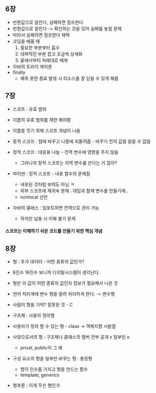 ## 6장
- 반환값으로 알린다, 실패하면 점프한다
- 반환값으로 알린다 -> 확인하는 것을 잊어 실패를 놓침 문제
- 따라서 실패하면 점프한다 채택
- 코딩을 배울 때
  1. 필요한 부분부터 흡수
  2. 대략적인 부분 잡고 조금씩 상세화
  3. 끝에서부터 차례대로 베껴
- 자바의 트라이 캐치문
- finally
  - 예측 못한 종료 발생 시 리소스를 잘 닫을 수 있게 해줌

## 7장
- 스코프 : 유효 범위
- 이름의 유효 범위를 제한 해야함
- 이름을 짓기 위해 스코프 개념이 나옴
- 동적 스코프 : 첨에 바꾸고 나중에 되돌려줌 - 바꾸기 전의 값을 읽을 수 없음
- 정적 스코프 : 대응표 나눔 - 전역 변수에 영향을 주지 않음
  - 그러니까 정적 스코프는 지역 변수를 쓴다는 거 잖아?

- 파이썬 : 정적 스코프 - 내포 함수의 문제점
  - 내포된 것처럼 보여도 아님 ㅋ
  - 외부 스코프에 재귀속 문제 : 대입과 함께 변수를 만들기에..
  - nonlocal 선언

- 자바의 클래스 : 임포트하면 전역으로 관리 가능
  - 하지만 남용 시 이해 불가 문제

#### 스코프는 이해하기 쉬운 코드를 만들기 위한 핵심 개념

## 8장
- 형 : 추가 데이터 - 어떤 종류의 값인가?
- 8진수 16진수 보니까 디지털시스템이 생각난다.
- 형은 이 값이 어떤 종류의 값인지 정보가 필요해서 나온 것
- 언어 처리계에 변수 형을 알려 처리하게 한다. -> 변수형
- 사람이 형을 기억? 잘못된 것 - C

- 구조체 : 사용자 정의형
- 사용자가 정의 할 수 있는 형 - class -> 객체지향 시발점

- 사양으로서의 형 : 구조체나 클래스의 멤버 전부 공개 x 일부만 o
  - privat, public이 그 예

- 구성 요소의 형을 일부만 바꾸는 형 : 총칭형
  - 형이 인수를 가지고 형을 만드는 함수
  - template, generics
- 형추론 : 이게 무슨 형인가

